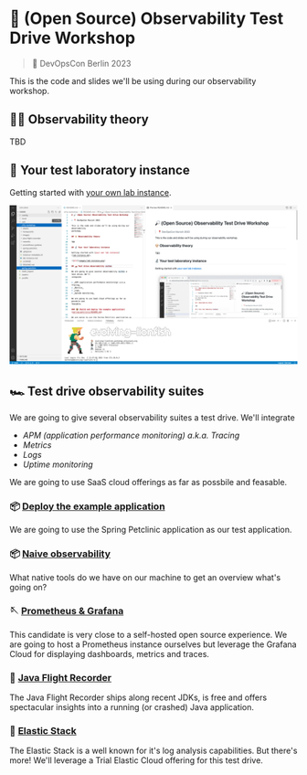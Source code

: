 # 🔎 (Open Source) Observability Test Drive Workshop

> 📍 DevOpsCon Berlin 2023

This is the code and slides we'll be using during our observability
workshop.

## 👴🏻 Observability theory

TBD

## 🔬 Your test laboratory instance

Getting started with [your own lab instance](lab-instance.md).

![alt](images/lab-instance.png)

## 🏎️ Test drive observability suites

We are going to give several observability suites a test drive. We'll
integrate

* _APM (application performance monitoring) a.k.a. Tracing_
* _Metrics_
* _Logs_
* _Uptime monitoring_

We are going to use SaaS cloud offerings as far as possbile and
feasable.

### 📦 [Deploy the example application](spring-petclinic/README.md)

We are going to use the Spring Petclinic application as our test
application.

### 📦 [Naive observability](spring-petclinic/README.md)

What native tools do we have on our machine to get an overview
what's going on?

### 🪡 [Prometheus & Grafana](prometheus-grafana/README.md)

This candidate is very close to a self-hosted open source experience.
We are going to host a Prometheus instance ourselves but leverage the
Grafana Cloud for displaying dashboards, metrics and traces.

### 🛬 [Java Flight Recorder](java-flight-recorder/README.md)

The Java Flight Recorder ships along recent JDKs, is free and
offers spectacular insights into a running (or crashed) Java
application.

### 🦆 [Elastic Stack](elastic/README.md)

The Elastic Stack is a well known for it's log analysis capabilities.
But there's more! We'll leverage a Trial Elastic Cloud offering for this
test drive.
